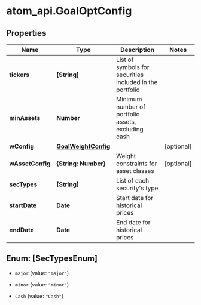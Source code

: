 # atom_api.GoalOptConfig

## Properties
Name | Type | Description | Notes
------------ | ------------- | ------------- | -------------
**tickers** | **[String]** | List of symbols for securities included in the portfolio | 
**minAssets** | **Number** | Minimum number of portfolio assets, excluding cash | 
**wConfig** | [**GoalWeightConfig**](GoalWeightConfig.md) |  | [optional] 
**wAssetConfig** | **{String: Number}** | Weight constraints for asset classes | [optional] 
**secTypes** | **[String]** | List of each security&#39;s type | 
**startDate** | **Date** | Start date for historical prices | 
**endDate** | **Date** | End date for historical prices | 


<a name="[SecTypesEnum]"></a>
## Enum: [SecTypesEnum]


* `major` (value: `"major"`)

* `minor` (value: `"minor"`)

* `Cash` (value: `"Cash"`)




